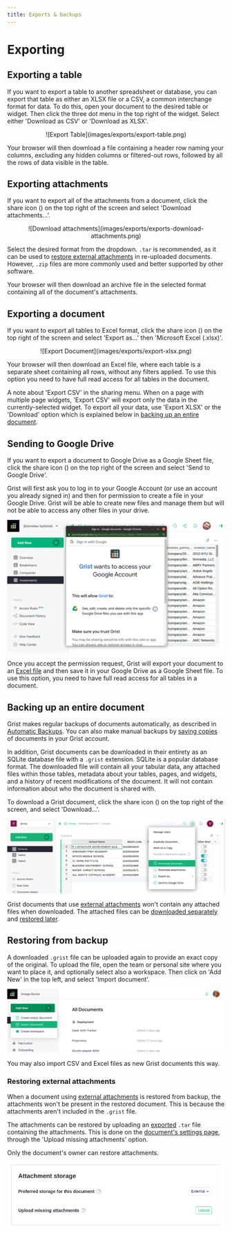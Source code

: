 ```yaml
---
title: Exports & backups
---
```


# Exporting

## Exporting a table

If you want to export a table to another spreadsheet or database,
you can export that table as either an XLSX file or a CSV, a common interchange format for data.
To do this, open your document to the desired table or widget. Then click the three dot menu in the top right of the widget. 
Select either 'Download as CSV' or 'Download as XLSX'.

<center>![Export Table](images/exports/export-table.png)</center>

Your browser will then download a file containing a header row
naming your columns, excluding any hidden columns or filtered-out rows, followed by all the
rows of data visible in the table.

## Exporting attachments

If you want to export all of the attachments from a document, click the share icon
(<span class="grist-icon" style="--icon: var(--icon-Share)"></span>)
on the top right of the screen and select 'Download attachments...'.

<center>![Download attachments](images/exports/exports-download-attachments.png)</center>

Select the desired format from the dropdown. `.tar` is recommended, as it can be used to 
[restore external attachments](exports.md#restoring-external-attachments) in re-uploaded documents.
However, `.zip` files are more commonly used and better supported by other software.

Your browser will then download an archive file in the selected format containing all of the document's attachments. 

## Exporting a document

If you want to export all tables to Excel format, click the share icon
(<span class="grist-icon" style="--icon: var(--icon-Share)"></span>)
on the top right of the screen and select 'Export as...' then 'Microsoft Excel (.xlsx)'.

<center>![Export Document](images/exports/export-xlsx.png)</center>

Your browser will then download an Excel file, where each table is a separate sheet
containing all rows, without any filters applied. To use this option you need to have full
read access for all tables in the document.

A note about 'Export CSV' in the sharing menu. When on a page with multiple page widgets, 'Export CSV' will export only the data in the
currently-selected widget. To export all your data, use 'Export XLSX' or the 'Download' option which is explained below in [backing up an entire document](exports.md#backing-up-an-entire-document).

## Sending to Google Drive

If you want to export a document to Google Drive as a Google Sheet file, click the
share icon (<span class="grist-icon" style="--icon: var(--icon-Share)"></span>)
on the top right of the screen and select 'Send to Google Drive'.

Grist will first ask you to log in to your Google Account (or use an account you already
signed in) and then for permission to create a file in your Google Drive. Grist will be
able to create new files and manage them but will not be able to access any other files in
your drive.

![exports-send-to-google](images/exports/exports-send-to-google.png)

Once you accept the permission request, Grist will export your document to an 
[Excel file](exports.md#exporting-a-document) and then save it in your Google Drive as a
Google Sheet file. To use this option, you need to have full read access for all tables in
a document.

## Backing up an entire document

Grist makes regular backups of documents automatically, as described in [Automatic
Backups](automatic-backups.md). You can also make manual backups by [saving
copies](copying-docs.md#copying-for-backup-purposes) of documents in your Grist account.

In addition, Grist documents can be downloaded in their entirety as an SQLite database
file with a `.grist` extension.  SQLite is a popular database format.
The downloaded file will contain all your tabular data, any attached
files within those tables, metadata about your tables, pages, and
widgets, and a history of recent modifications of the document.  It
will not contain information about who the document is shared with.

To download a Grist document, click the share icon
(<span class="grist-icon" style="--icon: var(--icon-Share)"></span>)
on the top right of the screen, and select 'Download...'.

![exports-download](images/exports/exports-download.png)

Grist documents that use [external attachments](document-settings.md#external-attachments) won't contain any attached
files when downloaded. The attached files can be [downloaded separately](exports.md#exporting-attachments) and [restored later](exports.md#restoring-external-attachments).

## Restoring from backup

A downloaded `.grist` file can be uploaded again to provide an exact copy of the
original.  To upload the file, open the team or personal site where
you want to place it, and optionally select also a workspace.
Then click on 'Add New' in the top left, and select 'Import document'.

![exports-import-document](images/exports/exports-import-document.png)

You may also import CSV and Excel files as new Grist documents this way.

### Restoring external attachments

When a document using [external attachments](document-settings.md#external-attachments) is restored from backup, 
the attachments won't be present in the restored document.
This is because the attachments aren't included in the `.grist` file.

The attachments can be restored by uploading an [exported](exports.md#exporting-attachments) `.tar` file containing the attachments.
This is done on the [document's settings page](document-settings.md), through the 'Upload missing attachments' option.

Only the document's owner can restore attachments.

![restoring external attachments](images/exports/exports-restore-attachments.png)
